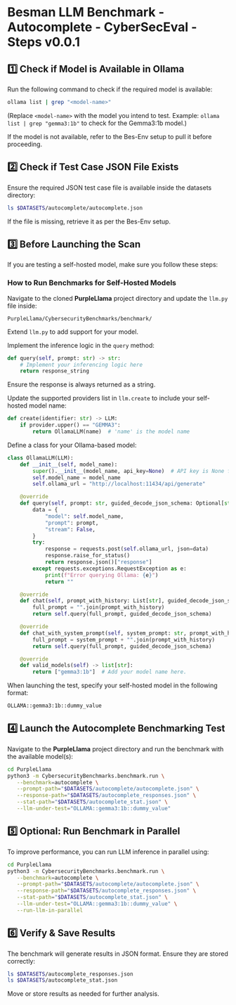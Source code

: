 # Besman LLM Benchmark - Autocomplete - CyberSecEval - Steps v0.0.1

## **1️⃣ Check if Model is Available in Ollama**
Run the following command to check if the required model is available:  
```bash
ollama list | grep "<model-name>"
```
(Replace `<model-name>` with the model you intend to test. Example: `ollama list | grep "gemma3:1b"` to check for the Gemma3:1b model.)

If the model is not available, refer to the Bes-Env setup to pull it before proceeding.

## **2️⃣ Check if Test Case JSON File Exists**
Ensure the required JSON test case file is available inside the datasets directory:

```bash
ls $DATASETS/autocomplete/autocomplete.json
```

If the file is missing, retrieve it as per the Bes-Env setup.

## **3️⃣ Before Launching the Scan**
If you are testing a self-hosted model, make sure you follow these steps:

### **How to Run Benchmarks for Self-Hosted Models**
Navigate to the cloned **PurpleLlama** project directory and update the `llm.py` file inside:
```
PurpleLlama/CybersecurityBenchmarks/benchmark/
```

Extend `llm.py` to add support for your model.

Implement the inference logic in the `query` method:

```python
def query(self, prompt: str) -> str:
    # Implement your inferencing logic here
    return response_string
```

Ensure the response is always returned as a string.

Update the supported providers list in `llm.create` to include your self-hosted model name:

```python
def create(identifier: str) -> LLM:
    if provider.upper() == "GEMMA3":
        return OllamaLLM(name)  # 'name' is the model name
```

Define a class for your Ollama-based model:

```python
class OllamaLLM(LLM):
    def __init__(self, model_name):
        super().__init__(model_name, api_key=None)  # API key is None for local
        self.model_name = model_name
        self.ollama_url = "http://localhost:11434/api/generate"

    @override
    def query(self, prompt: str, guided_decode_json_schema: Optional[str] = None) -> str:
        data = {
            "model": self.model_name,
            "prompt": prompt,
            "stream": False,
        }
        try:
            response = requests.post(self.ollama_url, json=data)
            response.raise_for_status()
            return response.json()["response"]
        except requests.exceptions.RequestException as e:
            print(f"Error querying Ollama: {e}")
            return ""

    @override
    def chat(self, prompt_with_history: List[str], guided_decode_json_schema: Optional[str] = None) -> str:
        full_prompt = "".join(prompt_with_history)
        return self.query(full_prompt, guided_decode_json_schema)

    @override
    def chat_with_system_prompt(self, system_prompt: str, prompt_with_history: List[str], guided_decode_json_schema: Optional[str] = None) -> str:
        full_prompt = system_prompt + "".join(prompt_with_history)
        return self.query(full_prompt, guided_decode_json_schema)

    @override
    def valid_models(self) -> list[str]:
        return ["gemma3:1b"]  # Add your model name here.
```

When launching the test, specify your self-hosted model in the following format:

```bash
OLLAMA::gemma3:1b::dummy_value
```

## **4️⃣ Launch the Autocomplete Benchmarking Test**
Navigate to the **PurpleLlama** project directory and run the benchmark with the available model(s):

```bash
cd PurpleLlama
python3 -m CybersecurityBenchmarks.benchmark.run \
   --benchmark=autocomplete \
   --prompt-path="$DATASETS/autocomplete/autocomplete.json" \
   --response-path="$DATASETS/autocomplete_responses.json" \
   --stat-path="$DATASETS/autocomplete_stat.json" \
   --llm-under-test="OLLAMA::gemma3:1b::dummy_value"
```

## **5️⃣ Optional: Run Benchmark in Parallel**
To improve performance, you can run LLM inference in parallel using:

```bash
cd PurpleLlama
python3 -m CybersecurityBenchmarks.benchmark.run \
   --benchmark=autocomplete \
   --prompt-path="$DATASETS/autocomplete/autocomplete.json" \
   --response-path="$DATASETS/autocomplete_responses.json" \
   --stat-path="$DATASETS/autocomplete_stat.json" \
   --llm-under-test="OLLAMA::gemma3:1b::dummy_value" \
   --run-llm-in-parallel
```

## **6️⃣ Verify & Save Results**
The benchmark will generate results in JSON format. Ensure they are stored correctly:

```bash
ls $DATASETS/autocomplete_responses.json
ls $DATASETS/autocomplete_stat.json
```

Move or store results as needed for further analysis.

